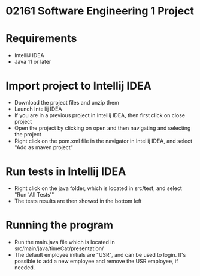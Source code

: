 # 02161 Software Engineering 1 Project

# Requirements
- IntelliJ IDEA
- Java 11 or later

# Import project to Intellij IDEA
- Download the project files and unzip them
- Launch Intellij IDEA
- If you are in a previous project in Intellij IDEA, then first click on close project
- Open the project by clicking on open and then navigating and selecting the project
- Right click on the pom.xml file in the navigator in Intellij IDEA, and select "Add as maven project"

# Run tests in Intellij IDEA
- Right click on the java folder, which is located in src/test, and select "Run 'All Tests'"
- The tests results are then showed in the bottom left

# Running the program
- Run the main.java file which is located in src/main/java/timeCat/presentation/
- The default employee initials are "USR", and can be used to login. It's possible to add a new employee and remove the USR employee, if needed.
